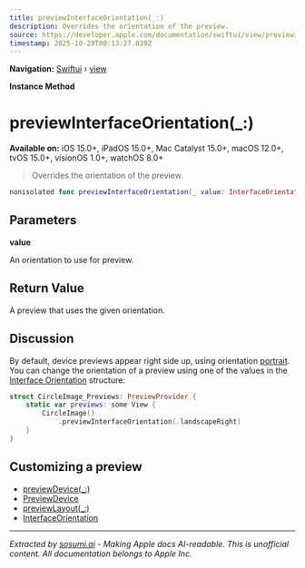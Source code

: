 ```yaml
---
title: previewInterfaceOrientation(_:)
description: Overrides the orientation of the preview.
source: https://developer.apple.com/documentation/swiftui/view/previewinterfaceorientation(_:)
timestamp: 2025-10-29T00:13:27.039Z
---
```


**Navigation:** [Swiftui](/documentation/swiftui) › [view](/documentation/swiftui/view)

**Instance Method**

# previewInterfaceOrientation(_:)

**Available on:** iOS 15.0+, iPadOS 15.0+, Mac Catalyst 15.0+, macOS 12.0+, tvOS 15.0+, visionOS 1.0+, watchOS 8.0+

> Overrides the orientation of the preview.

```swift
nonisolated func previewInterfaceOrientation(_ value: InterfaceOrientation) -> some View
```

## Parameters

**value**

An orientation to use for preview.



## Return Value

A preview that uses the given orientation.

## Discussion

By default, device previews appear right side up, using orientation [portrait](/documentation/swiftui/interfaceorientation/portrait). You can change the orientation of a preview using one of the values in the [Interface Orientation](/documentation/swiftui/interfaceorientation) structure:

```swift
struct CircleImage_Previews: PreviewProvider {
    static var previews: some View {
        CircleImage()
            .previewInterfaceOrientation(.landscapeRight)
    }
}
```

## Customizing a preview

- [previewDevice(_:)](/documentation/swiftui/view/previewdevice(_:))
- [PreviewDevice](/documentation/swiftui/previewdevice)
- [previewLayout(_:)](/documentation/swiftui/view/previewlayout(_:))
- [InterfaceOrientation](/documentation/swiftui/interfaceorientation)

---

*Extracted by [sosumi.ai](https://sosumi.ai) - Making Apple docs AI-readable.*
*This is unofficial content. All documentation belongs to Apple Inc.*

